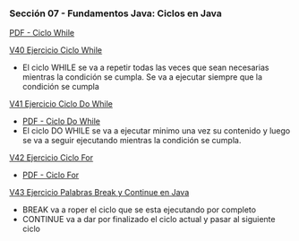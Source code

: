 ### Sección 07 - Fundamentos Java: Ciclos en Java
[PDF - Ciclo While](Apuntes/06-01-CicloWhile-CFJ.pdf)

[V40 Ejercicio Ciclo While](V40_Ejercicio_Ciclo_While/src/v40_ejercicio_ciclo_while/V40_Ejercicio_Ciclo_While.java)
- El ciclo WHILE se va a repetir todas las veces que sean necesarias mientras la
condición se cumpla.
Se va a ejecutar siempre que la condición se cumpla

[V41 Ejercicio Ciclo Do While](V41_Ejercicio_Ciclo_Do_While/src/v41_ejercicio_ciclo_do_while/V41_Ejercicio_Ciclo_Do_While.java)
- [PDF - Ciclo Do While](Apuntes/06-02-CicloDoWhile-CFJ.pdf)
- El ciclo DO WHILE se va a ejecutar minimo una vez su contenido y luego
se va a seguir ejecutando mientras la condición se cumpla. 

[V42 Ejercicio Ciclo For](V42_Ejercicio_Ciclo_For/src/v42_ejercicio_ciclo_for/V42_Ejercicio_Ciclo_For.java)
- [PDF - Ciclo For](Apuntes/06-03-CicloFor-CFJ.pdf)

[V43 Ejercicio Palabras Break y Continue en Java]()
- BREAK va a roper el ciclo que se esta ejecutando por completo
- CONTINUE va a dar por finalizado el ciclo actual y pasar al siguiente ciclo